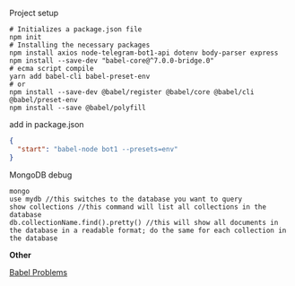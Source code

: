 Project setup 
```shell
# Initializes a package.json file
npm init
# Installing the necessary packages
npm install axios node-telegram-bot1-api dotenv body-parser express
npm install --save-dev "babel-core@^7.0.0-bridge.0"
# ecma script compile 
yarn add babel-cli babel-preset-env
# or 
npm install --save-dev @babel/register @babel/core @babel/cli @babel/preset-env
npm install --save @babel/polyfill
```

add in package.json 
```json
{
  "start": "babel-node bot1 --presets=env"
}
```


MongoDB debug 
```shell
mongo 
use mydb //this switches to the database you want to query
show collections //this command will list all collections in the database
db.collectionName.find().pretty() //this will show all documents in the database in a readable format; do the same for each collection in the database
```

**Other** 

[Babel Problems](https://gist.github.com/joshdoescode/ee49920857f251a9e8ce2a2dd3912d59)

